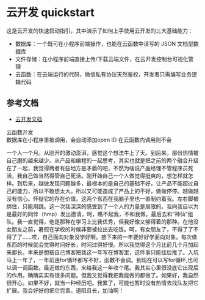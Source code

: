 # 云开发 quickstart

这是云开发的快速启动指引，其中演示了如何上手使用云开发的三大基础能力：

- 数据库：一个既可在小程序前端操作，也能在云函数中读写的 JSON 文档型数据库
- 文件存储：在小程序前端直接上传/下载云端文件，在云开发控制台可视化管理
- 云函数：在云端运行的代码，微信私有协议天然鉴权，开发者只需编写业务逻辑代码

## 参考文档

- [云开发文档](https://developers.weixin.qq.com/miniprogram/dev/wxcloud/basis/getting-started.html)


云函数开发  
数据库在小程序里被调用，会自动添加open ID 
在云函数内调用则不会



一个人一个月。从刚开的激动澎湃，感觉这个想法牛上了天。到后来，那份热情被自己磨的越来越少。从产品和编程的一起思考，其实也就是把之前的两个融合升级在了一起，我觉得两者有些地方是矛盾的吧，不然为啥说产品经理不管程序员死活，我自己做当然得管自己死活。刚开始自己一个人做觉得挺爽的，想怎样就怎样。到后来，越做发现问题越多，最根本的是自己的基础不好，让产品不能超过自己的能力，所以不敢想太大。所以又可能造成了产品上的不好，做做停停。越做越没有信心。怀疑它的存在价值。这两个东西在我脑子里也一直制约着我。左右脚被绑住，只能用跳。这一次我深深的感受到了一个人的力量是局限的。我向我自以为是最好的同伴（hmp）发出邀请，呵，瞧不起我，不和我做。最后去和“神仙”组队。我一直觉得，他是那种在学习上比我优秀，但我好像又够得着的那种。在他没女朋友之前，暑假在学校的时候非要被拉出去吃饭。呵，有女朋友了，不得了了不得了了......哎，自己面向对象没学好啊。接下来的一年要好好学面向对象。每次做东西的时候就会觉得时间好长，时间过得好慢。所以我觉得这个月比前几个月加起来都长。本来是想搭自己博客把我这一年写在博客里，这件事只能往后推了。入坑马上一年了，一年前连for循环都写不好，函数不会调。到现在可以写for循环,也可以调一调函数。最近做的东西，来给我这一年收个尾。我其实心里很没底它出现后的作用。确确实实有很多问题。但我又觉得我把我能做的都做了。如果好，我自然很开心。如果不好，就当一种经历吧。我累了，可能也暂时没有热情去找队友把它扩展。我会好好的把它完善。道阻且长，加油啊！

